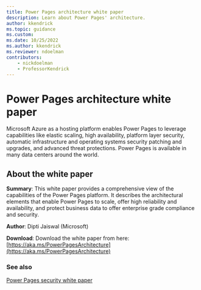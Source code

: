 ```yaml
---
title: Power Pages architecture white paper
description: Learn about Power Pages' architecture.
author: kkendrick
ms.topic: guidance
ms.custom: 
ms.date: 10/25/2022
ms.author: kkendrick
ms.reviewer: ndoelman
contributors:
    - nickdoelman
    - ProfessorKendrick
---
```


# Power Pages architecture white paper

Microsoft Azure as a hosting platform enables Power Pages to leverage capabilities like elastic scaling, high availability, platform layer security, automatic infrastructure and operating systems security patching and upgrades, and advanced threat protections. Power Pages is available in many data centers around the world.

## About the white paper

**Summary**: This white paper provides a comprehensive view of the capabilities of the Power Pages platform. It describes the architectural elements that enable Power Pages to scale, offer high reliability and availability, and protect business data to offer enterprise grade compliance and security.

**Author**: Dipti Jaiswal (Microsoft)

**Download**: Download the white paper from here: [https://aka.ms/PowerPagesArchitecture](https://aka.ms/PowerPagesArchitecture)

### See also

[Power Pages security white paper](security.md)
